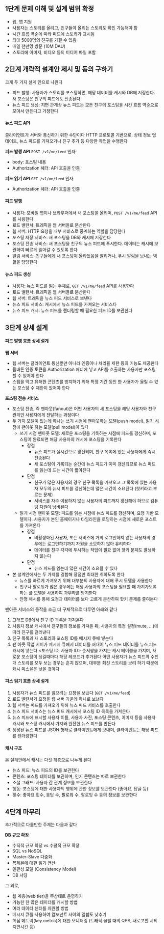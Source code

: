 ## 1단계 문제 이해 및 설계 범위 확정

-   웹, 앱 지원
-   사용자는 스토리를 올리고, 친구들이 올리는 스토리도 확인 가능해야 함
-   시간 흐름 역순에 따라 피드에 스토리가 표시됨
-   최대 5000명의 친구를 가질 수 있음
-   매일 천만명 방문 (10M DAU)
-   스토리에 이미지, 비디오 등의 미디어 파일 포함

## 2단계 개략적 설계안 제시 및 동의 구하기

크게 두 가지 설계 안으로 나윈다

-   피드 발행: 사용자가 스토리를 포스팅하면, 해당 데이터를 캐시와 DB에 저장한다. 새 포스팅은 친구의 피드에도 전송된다
-   뉴스 피드 생성: 지면 관계상 뉴스 피드는 모든 친구의 포스팅을 시간 흐름 역순으로 모아서 만든다고 가정한다

#### 뉴스 피드 API

클라이언트가 서버와 통신하기 위한 수단이다
HTTP 프로토콜 기반으로, 상태 정보 업데이트, 뉴스 피드를 가져오거나 친구 추가 등 다양한 작업을 수행한다

**피드 발행 API**
`POST /v1/me/feed`
인자

-   body: 포스팅 내용
-   Authorization 헤더: API 호출을 인증

**피드 읽기 API**
`GET /v1/me/feed`
인자

-   Authorization 헤더: API 호출을 인증

#### 피드 발행

-   사용자: 모바일 앱이나 브라우저에서 새 포스팅을 올리며, `POST /v1/me/feed` API 를 사용한다
-   로드 밸런서: 트래픽을 웹 서버들로 분산한다
-   웹 서버: HTTP 요청을 내부 서비스로 중계하는 역할을 담당한다
-   포스팅 저장 서비스: 새 포스팅을 DB와 캐시에 저장한다
-   포스팅 전송 서비스: 새 포스팅을 친구의 뉴스 피드에 푸시한다. 데이터는 캐시에 보관하여 빠르게 읽어갈 수 있도록 한다
-   알림 서비스: 친구들에게 새 포스팅이 올라왔음을 알리거나, 푸시 알림을 보내는 역할을 담당한다

#### 뉴스 피드 생성

-   사용자: 뉴스 피드를 읽는 주체로, `GET /v1/me/feed` API를 사용한다
-   로드 밸런서: 트래픽을 웹 서버들로 분산한다
-   웹 서버: 트래픽을 뉴스 피드 서비스로 보낸다
-   뉴스 피드 서비스: 캐시에서 뉴스 피드를 가져오는 서비스다
-   뉴스 피드 캐시: 뉴스 피드를 렌더링할 때 필요한 피드 ID를 보관한다

## 3단계 상세 설계

#### 피드 발행 흐름 상세 설계

**웹 서버**

-   웹 서버는 클라이언트 통신뿐만 아니라 인증이나 처리율 제한 등의 기능도 제공한다
-   올바른 인증 토큰을 Authorization 헤더에 넣고 API를 호출하는 사용자만 포스팅할 수 있어야 한다
-   스팸을 막고 유해한 콘텐츠를 방지하기 위해 특정 기간 동안 한 사용자가 올릴 수 있는 포스팅 수 제한이 있어야 한다

**포스팅 전송 서비스**

-   포스팅 전송, 즉 팬아웃(fanout)은 어떤 사용자의 새 포스팅을 해당 사용자와 친구 관계인 사용자에게 전달하는 과정이다
-   두 가지 모델이 있는데 하나는 쓰기 시점에 팬아웃하는 모델(push model), 읽기 시점에 팬아웃 하는 모델(pull model)이 있다
    -   쓰기 시점 팬아웃 모델: 새로운 포스팅을 기록하는 시점에 피드를 갱신하며, 포스팅이 완료되면 해당 사용자의 캐시에 포스팅을 기록한다
        -   장점
            -   뉴스 피드가 실시간으로 갱신되며, 친구 목록에 있는 사용자에게 즉시 전송된다
            -   새 포스팅이 기록되는 순간에 뉴스 피드가 이미 갱신되므로 뉴스 피드를 읽는데 드는 시간이 짧아진다
        -   단점
            -   친구가 많은 사용자의 경우 친구 목록을 가져오고 그 목록에 있는 사용자 모두의 뉴시 피드를 갱신하는데 많은 시간이 소요된다 (핫키라고 부르는 문제)
            -   서비스를 자주 이용하지 않는 사용자의 피드까지 갱신해야 하므로 컴퓨팅 자원이 낭비된다
    -   읽기 시점 팬아웃 모델: 피드를 읽는 시점에 뉴스 피드를 갱신하며, 요청 기반 모델이다. 사용자가 본인 홈페이지나 타임라인을 로딩하는 시점에 새로운 포스트를 가져온다
        -   장점
            -   비활성화된 사용자, 또는 서비스에 거의 로그인하지 않는 사용자의 경우에는 로그인하기까지 자원을 소모하지 않아 유리하다
            -   데이터를 친구 각각에 푸시하는 작업이 필요 없어 핫키 문제도 발생하지 않는다
        -   단점
            -   뉴스 피드를 읽는데 많은 시간이 소요될 수 있다
-   본 설계안에서는 두 가지를 결합해 장점만 최대한 취하도록 한다
    -   뉴스를 빠르게 가져오기 위해 대부분의 사용자에 대해 푸시 모델을 사용한다
    -   친구나 팔로워가 많은 경우에는 해당 사용자의 포스팅을 필요할 때 가져가도록 하는 풀 모델을 사용하여 과부하를 방지한다
    -   안정 해시를 통해 요청과 데이터를 보다 고르게 분산하여 핫키 문제를 줄여본다

팬아웃 서비스의 동작을 조금 더 구체적으로 다루면 아래와 같다

1. 그래프 DB에서 친구 ID 목록을 가져온다
2. 사용자 정보 캐시에서 친구들의 정보를 가져온 뒤, 사용자의 특정 설정(mute, ...)에 따라 친구를 걸러낸다
3. 친구 목록과 새 스토리의 포스팅 ID를 메시지 큐에 넣는다
4. 팬 아웃 작업 서버가 메시지 큐에서 데이터를 꺼내어 뉴스 피드 데이터를 뉴스 피드 캐시에 넣는다
   <포스팅 ID, 사용자 ID> 순서쌍을 가지는 캐시 테이블을 가지며, 새로운 포스팅이 생길때마다 해당 레코드가 추가된다
   어떤 사용자가 뉴스 피드의 수천개 스토리를 모두 보는 경우는 흔치 않으며, 대부분 최신 스토리를 보려 하기 때문에 캐시 미스율은 낮을 것이다

#### 피스 읽기 흐름 상세 설계

1. 사용자가 뉴스 피드를 읽으려는 요청을 보낸다 (`GET /v1/me/feed`)
2. 로드 밸런서가 요청을 웹 서버 가운데 하나로 보낸다
3. 웹 서버는 피드를 가져오기 위해 뉴스 피드 서비스를 호출한다
4. 뉴스 피드 서비스는 뉴스 피드 캐시에서 포스팅 ID 목록을 가져온다
5. 뉴스 피드에 표시할 사용자 이름, 사용자 사진, 포스팅 콘텐츠, 이미지 등을 사용자 캐시와 포스팅 캐시에서 가져와 완전한 뉴스 피드를 만든다
6. 생성된 뉴스 피드를 JSON 형태로 클라이언트에게 보내며, 클라이언트는 해당 피드를 렌더링한다

#### 캐시 구조

본 설계안에서 캐시는 다섯 계층으로 나누게 된다

-   뉴스 피드: 뉴스 피드의 ID를 보관한다
-   콘텐츠: 포스팅 데이터를 보관하며, 인기 콘텐츠는 따로 보관한다
-   소셜 그래프: 사용자 간 관계 정보를 보관한다
-   행동: 포스팅에 대한 사용자의 행위에 관한 정보를 보관한다 (좋아요, 답글 등)
-   횟수: 좋아요 횟수, 응답 수, 팔로워 수, 팔로잉 수 등의 정보를 보관한다

## 4단계 마무리

추가적으로 다룰만한 주제는 다음과 같다

**DB 규모 확장**

-   수직적 규모 확장 vs 수평적 규모 확장
-   SQL vs NoSQL
-   Master-Slave 다중화
-   복제본에 대한 읽기 연산
-   일관성 모델 (Consistency Model)
-   DB 샤딩

그 외로,

-   웹 계층(web tier)을 무상태로 운영하기
-   가능한 한 많은 데이터를 캐시할 방법
-   여러 데이터 센터를 지원할 방법
-   메시지 큐를 사용하여 컴포넌트 사이의 결합도 낮추기
-   핵심 메트릭(key metric)에 대한 모니터링 (트래픽 몰릴 때의 QPS, 새로고친 시의 지연시간 등)
